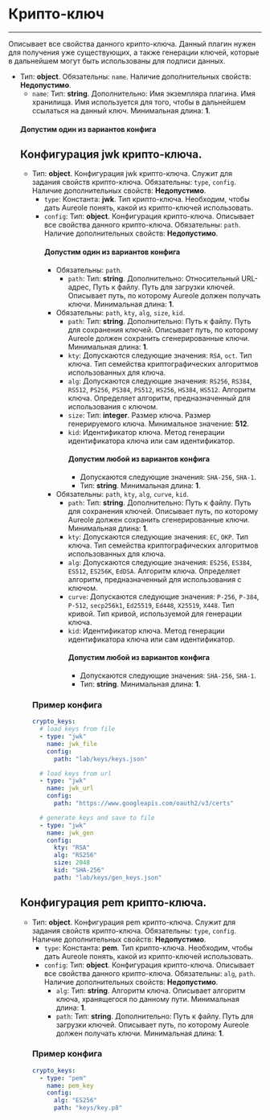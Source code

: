 # Крипто-ключ
***
Описывает все свойства данного крипто-ключа. Данный плагин нужен для получения уже существующих, а также генерации ключей, которые в дальнейшем могут быть использованы для подписи данных.
- Тип: **object**. Обязательны: `name`. Наличие дополнительных свойств: **Недопустимо**.
  - `name`: Тип: **string**. Дополнительно: Имя экземпляра плагина. Имя хранилища. Имя используется для того, чтобы в дальнейшем ссылаться на данный ключ. Минимальная длина: **1**.
  #### Допустим один из вариантов конфига
  ## Конфигурация jwk крипто-ключа.
  - Тип: **object**. Конфигурация jwk крипто-ключа. Служит для задания свойств крипто-ключа. Обязательны: `type`, `config`. Наличие дополнительных свойств: **Недопустимо**.
    - `type`: Константа: **jwk**. Тип крипто-ключа. Необходим, чтобы дать Aureole понять, какой из крипто-ключей использовать.
    - `config`: Тип: **object**. Конфигурация крипто-ключа. Описывает все свойства данного крипто-ключа. Обязательны: `path`. Наличие дополнительных свойств: **Недопустимо**.
      #### Допустим один из вариантов конфига
      - Обязательны: `path`.
        - `path`: Тип: **string**. Дополнительно: Относительный URL-адрес, Путь к файлу. Путь для загрузки ключей. Описывает путь, по которому Aureole должен получать ключи. Минимальная длина: **1**.
      - Обязательны: `path`, `kty`, `alg`, `size`, `kid`.
        - `path`: Тип: **string**. Дополнительно: Путь к файлу. Путь для сохранения ключей. Описывает путь, по которому Aureole должен сохранить сгенерированные ключи. Минимальная длина: **1**.
        - `kty`: Допускаются следующие значения: `RSA`, `oct`. Тип ключа. Тип семейства криптографических алгоритмов использованных для ключа.
        - `alg`: Допускаются следующие значения: `RS256`, `RS384`, `RS512`, `PS256`, `PS384`, `PS512`, `HS256`, `HS384`, `HS512`. Алгоритм ключа. Определяет алгоритм, предназначенный для использования с ключом.
        - `size`: Тип: **integer**. Размер ключа. Размер генерируемого ключа. Минимальное значение: **512**.
        - `kid`: Идентификатор ключа. Метод генерации идентификатора ключа или сам идентификатор.
          #### Допустим любой из вариантов конфига
          - Допускаются следующие значения: `SHA-256`, `SHA-1`.
          - Тип: **string**. Минимальная длина: **1**.
      - Обязательны: `path`, `kty`, `alg`, `curve`, `kid`.
        - `path`: Тип: **string**. Дополнительно: Путь к файлу. Путь для сохранения ключей. Описывает путь, по которому Aureole должен сохранить сгенерированные ключи. Минимальная длина: **1**.
        - `kty`: Допускаются следующие значения: `EC`, `OKP`. Тип ключа. Тип семейства криптографических алгоритмов использованных для ключа.
        - `alg`: Допускаются следующие значения: `ES256`, `ES384`, `ES512`, `ES256K`, `EdDSA`. Алгоритм ключа. Определяет алгоритм, предназначенный для использования с ключом.
        - `curve`: Допускаются следующие значения: `P-256`, `P-384`, `P-512`, `secp256k1`, `Ed25519`, `Ed448`, `X25519`, `X448`. Тип кривой. Тип кривой, используемой для генерации ключа.
        - `kid`: Идентификатор ключа. Метод генерации идентификатора ключа или сам идентификатор.
          #### Допустим любой из вариантов конфига
          - Допускаются следующие значения: `SHA-256`, `SHA-1`.
          - Тип: **string**. Минимальная длина: **1**.
    ### Пример конфига
    ```yaml
    crypto_keys:
      # load keys from file
      - type: "jwk"
        name: jwk_file
        config:
          path: "lab/keys/keys.json"
    
      # load keys from url
      - type: "jwk"
        name: jwk_url
        config:
          path: "https://www.googleapis.com/oauth2/v3/certs"
    
      # generate keys and save to file
      - type: "jwk"
        name: jwk_gen
        config:
          kty: "RSA"
          alg: "RS256"
          size: 2048
          kid: "SHA-256"
          path: "lab/keys/gen_keys.json"
    ```
  ## Конфигурация pem крипто-ключа.
  - Тип: **object**. Конфигурация pem крипто-ключа. Служит для задания свойств крипто-ключа. Обязательны: `type`, `config`. Наличие дополнительных свойств: **Недопустимо**.
    - `type`: Константа: **pem**. Тип крипто-ключа. Необходим, чтобы дать Aureole понять, какой из крипто-ключей использовать.
    - `config`: Тип: **object**. Конфигурация крипто-ключа. Описывает все свойства данного крипто-ключа. Обязательны: `alg`, `path`. Наличие дополнительных свойств: **Недопустимо**.
      - `alg`: Тип: **string**. Алгоритм ключа. Описывает алгоритм ключа, хранящегося по данному пути. Минимальная длина: **1**.
      - `path`: Тип: **string**. Дополнительно: Путь к файлу. Путь для загрузки ключей. Описывает путь, по которому Aureole должен получать ключи. Минимальная длина: **1**.
    ### Пример конфига
    ```yaml
    crypto_keys:
      - type: "pem"
        name: pem_key
        config:
          alg: "ES256"
          path: "keys/key.p8"
    ```
